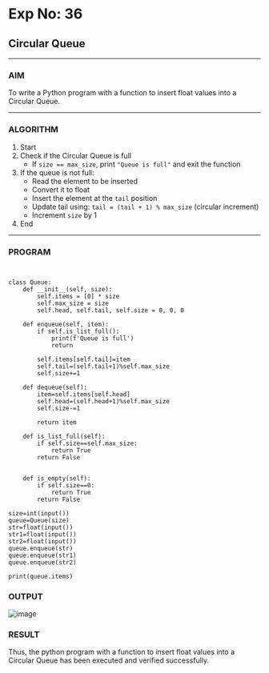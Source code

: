 # Exp No: 36  
## Circular Queue 
---

### AIM  
To write a Python program with a function to insert float values into a Circular Queue.

---

### ALGORITHM

1. Start  
2. Check if the Circular Queue is full  
   - If `size == max_size`, print `"Queue is full"` and exit the function  
3. If the queue is not full:  
   - Read the element to be inserted  
   - Convert it to float  
   - Insert the element at the `tail` position  
   - Update tail using: `tail = (tail + 1) % max_size` (circular increment)  
   - Increment `size` by 1  
4. End

---

### PROGRAM

```


class Queue:
    def __init__(self, size):
        self.items = [0] * size
        self.max_size = size
        self.head, self.tail, self.size = 0, 0, 0

    def enqueue(self, item):
        if self.is_list_full():
            print(f'Queue is full')
            return
        
        self.items[self.tail]=item
        self.tail=(self.tail+1)%self.max_size
        self.size+=1
   
    def dequeue(self):
        item=self.items[self.head]
        self.head=(self.head+1)%self.max_size
        self.size-=1
        
        return item

    def is_list_full(self):
        if self.size==self.max_size:
            return True
        return False
        

    def is_empty(self):
        if self.size==0:
            return True
        return False

size=int(input())
queue=Queue(size)
str=float(input())
str1=float(input())
str2=float(input())
queue.enqueue(str)
queue.enqueue(str1)
queue.enqueue(str2)

print(queue.items)

```

### OUTPUT

![image](https://github.com/user-attachments/assets/947738be-585a-4aaf-abe9-b857235b695b)

### RESULT

Thus, the python program with a function to insert float values into a Circular Queue has been executed and verified successfully.
